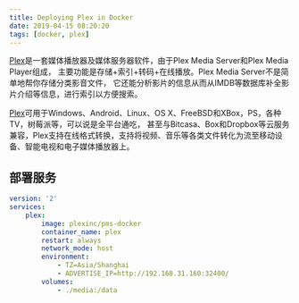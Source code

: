 ```yaml
---
title: Deploying Plex in Docker
date: 2019-04-15 08:20:20
tags: [docker, plex]
---
```


[Plex][]是一套媒体播放器及媒体服务器软件，由于Plex Media Server和Plex Media Player组成，
主要功能是存储+索引+转码+在线播放。Plex Media Server不是简单地帮你存储分类影音文件，
它还能分析影片的信息从而从IMDB等数据库补全影片介绍等信息，进行索引以方便搜索。

[Plex][]可用于Windows、Android、Linux、OS X、FreeBSD和XBox，PS，各种TV，树莓派等，可以说是全平台通吃，
甚至与Bitcasa、Box和Dropbox等云服务兼容，Plex支持在线格式转换，支持将视频、音乐等各类文件转化为流至移动设备、智能电视和电子媒体播放器上。

## 部署服务

```yaml
version: '2'
services:
    plex:
        image: plexinc/pms-docker
        container_name: plex
        restart: always
        network_mode: host
        environment:
            - TZ=Asia/Shanghai
            - ADVERTISE_IP=http://192.168.31.160:32400/
        volumes:
            - ./media:/data
```

[Plex]: https://www.plex.tv/
